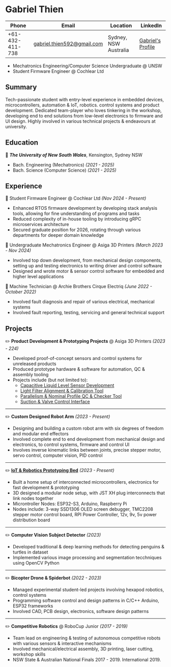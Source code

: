 # Gabriel Thien
| Phone | Email | Location | LinkedIn | 
| ----- | ----- | -------- | -------- |
| +61-432-411-738 | gabriel.thien592@gmail.com | Sydney, NSW Australia | [Gabriel's Profile](https://www.linkedin.com/in/gabriel-thien/)
- Mechatronics Engineering/Computer Science Undergraduate @ UNSW 
- Student Firmware Engineer @ Cochlear Ltd

## Summary
Tech-passionate student with entry-level experience in embedded devices, microcontrollers, automation & IoT, robotics. control systems and product development.  Dedicated team-player who loves tinkering in the workshop, developing end to end solutions from low-level electronics to firmware and UI design. Highly involved in various technical projects & endeavours at university.

## Education  
📌 ***The University of New South Wales***, Kensington, Sydney NSW  
- Bach. Engineering (Mechatronics) *(2021 - 2025)*
- Bach. Science (Computer Science) *(2021 - 2025)*

## Experience  
💼 Student Firmware Engineer @ Cochlear Ltd *(Nov 2024 - Present)*  
- Enhanced RTOS firmware development by developing stack analysis tools, allowing for fine understanding of programs and tasks
- Reduced complexity of in-house tooling by introducing gRPC microservices architecture
- Secured graduate position for 2026, rotating through various departments for deeper domain knowledge

💼 Undergraduate Mechatronics Engineer @ Asiga 3D Printers *(March 2023 - Nov 2024)*  
- Involved top down development, from mechanical design components, setting up and testing electronics to writing driver and control software
- Designed and wrote motor & sensor control software for embedded and higher level applications

💼 Machine Technician @ Archie Brothers Cirque Electriq *(June 2022 - October 2022)*
- Involved fault diagnosis and repair of various electrical, mechanical systems
- Involved fault reporting, testing, servicing and general technical support

## Projects  
✏️ **Product Development & Prototyping Projects** @ Asiga 3D Printers *(2023 - 224)*
- Developed proof-of-concept sensors and control systems for unreleased products
- Produced prototype hardware & software for automation, QC & assembly tooling
- Projects include (but not limited to): 
  - [Capacitive Liquid Level Sensor Development](https://github.com/losgab/fdc1004-level-sensing-driver)
  - [Light Filter Alignment & Calibration Tool](https://github.com/losgab/zydex-light-filter-tools)
  - [Parallelism & Nominal Profile QC & Checker Tool](https://github.com/losgab/parallelism-profile-qc)
  - [Suction & Valve Control Interface](https://github.com/losgab/pcb-electronics-projects)
---
✏️ **Custom Designed Robot Arm** *(2023 - Present)*
- Designing and building a custom robot arm with six degrees of freedom and modular end effectors
- Involved complete end to end development from mechanical design and electronics, to control systems, firmware and control UI
- Involves inverse kinematic links between joints, precise stepper motor, servo control, computer vision, PID control
---
✏️ **[IoT & Robotics Prototyping Bed](https://github.com/losgab/iot-automation-bed)** *(2023 - Present)*
- Built a home setup of interconnected microcontrollers, electronics for fast development & prototyping
- 3D designed a modular node setup, with JST XH plug interconnects that link nodes together
- Microntroller Nodes: ESP32-S3, Arduino, Raspberry Pi
- Nodes include: 3-way SSD1306 OLED screen debugger, TMC2208 stepper motor control board, RPI Power Controller, 12v, 9v, 5v power distribution board
---
✏️ **Computer Vision Subject Detector** *(2023)*
- Developed traditional & deep learning methods for detecting penguins & turtles in dataset
- Implemented various image processing and segmentation tecchniques using OpenCV Python
---
✏️ **Bicopter Drone & Spiderbot** *(2022 - 2023)*
- Managed experimental student-led projects involving hexapod robotics, control systems
- Programming software control and design patterns in C/C++ Arduino, ESP32 frameworks
- Involved CAD, PCB design, electronics, software design patterns
---
✏️ **Competitive Robotics** @ RoboCup Junior *(2017 - 2019)*
- Team lead on engineering & testing of autonomous competitive robots with various sensors & interactive mechanisms
- Involved mechanical/electrical assembly, 3D printing, laser cutting, workshop skills
- NSW State & Australian National Finals 2017 - 2019. International 2019.
